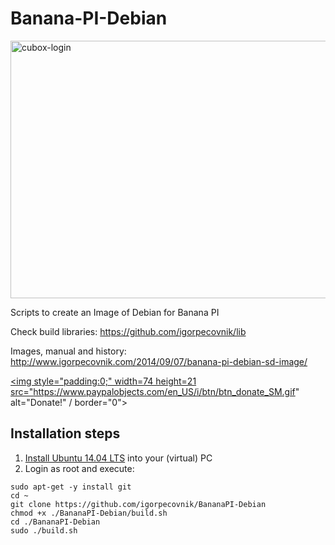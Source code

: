 Banana-PI-Debian
================

<img src="http://www.igorpecovnik.com/wp-content/uploads/2014/09/bananapi-ssh.png" alt="cubox-login" width="640" height="412">

Scripts to create an Image of Debian for Banana PI 

Check build libraries:
https://github.com/igorpecovnik/lib

Images, manual and history:
http://www.igorpecovnik.com/2014/09/07/banana-pi-debian-sd-image/

<a href="https://www.paypal.com/cgi-bin/webscr?cmd=_s-xclick&hosted_button_id=CUYH2KR36YB7W"><img style="padding:0;" width=74 height=21  src="https://www.paypalobjects.com/en_US/i/btn/btn_donate_SM.gif" alt="Donate!" / border="0"></a>


Installation steps
------------------
1. <a href=http://releases.ubuntu.com/14.04/>Install Ubuntu 14.04 LTS</a> into your (virtual) PC
2. Login as root and execute:

```shell
sudo apt-get -y install git
cd ~
git clone https://github.com/igorpecovnik/BananaPI-Debian
chmod +x ./BananaPI-Debian/build.sh
cd ./BananaPI-Debian
sudo ./build.sh
```
